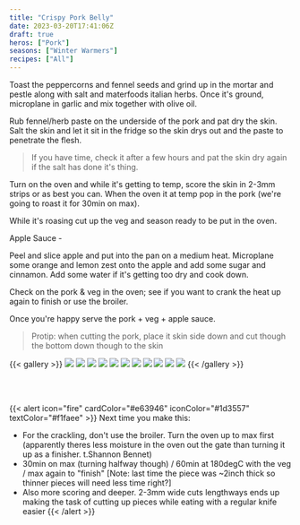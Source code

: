 ```yaml
---
title: "Crispy Pork Belly"
date: 2023-03-20T17:41:06Z
draft: true
heros: ["Pork"]
seasons: ["Winter Warmers"]
recipes: ["All"]
---
```


Toast the peppercorns and fennel seeds and grind up in the mortar and pestle along with salt and materfoods italian herbs. Once it's ground, microplane in garlic and mix together with olive oil.

Rub fennel/herb paste on the underside of the pork and pat dry the skin. Salt the skin and let it sit in the fridge so the skin drys out and the paste to penetrate the flesh.

>If you have time, check it after a few hours and pat the skin dry again if the salt has done it's thing.

Turn on the oven and while it's getting to temp, score the skin in 2-3mm strips or as best you can. When the oven it at temp pop in the pork (we're going to roast it for 30min on max).

While it's roasing cut up the veg and season ready to be put in the oven.

Apple Sauce -

Peel and slice apple and put into the pan on a medium heat. Microplane some orange and lemon zest onto the apple and add some sugar and cinnamon. Add some water if it's getting too dry and cook down.

Check on the pork & veg in the oven; see if you want to crank the heat up again to finish or use the broiler.

Once you're happy serve the pork + veg + apple sauce.

>Protip: when cutting the pork, place it skin side down and cut though the bottom down though to the skin

{{< gallery >}}
  <img src="gallery/01.jpg" class="grid-w33" />
  <img src="gallery/02.jpg" class="grid-w33" />
  <img src="gallery/03.jpg" class="grid-w33" />
  <img src="gallery/04.jpg" class="grid-w33" />
  <img src="gallery/05.jpg" class="grid-w33" />
  <img src="gallery/06.jpg" class="grid-w33" />
  <img src="gallery/07.jpg" class="grid-w33" />
  <img src="gallery/08.jpg" class="grid-w33" />
  <img src="gallery/09.jpg" class="grid-w33" />
  <img src="gallery/10.jpg" class="grid-w33" />
  <img src="gallery/11.jpg" class="grid-w33" />
{{< /gallery >}}

<br>
<br>

{{< alert icon="fire" cardColor="#e63946" iconColor="#1d3557" textColor="#f1faee" >}}
Next time you make this:<br>
- For the crackling, don't use the broiler. Turn the oven up to max first (apparently theres less moisture in the oven out the gate than turning it up as a finisher. t.Shannon Bennet)<br>
- 30min on max (turning halfway though) / 60min at 180degC with the veg / max again to "finish" [Note: last time the piece was ~2inch thick so thinner pieces will need less time right?]<br>
- Also more scoring and deeper. 2-3mm wide cuts lengthways ends up making the task of cutting up pieces while eating with a regular knife easier
{{< /alert >}}